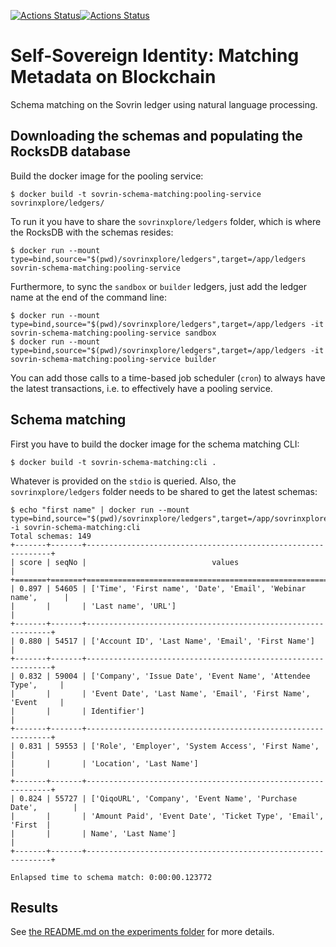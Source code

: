 <a href="https://github.com/fredericoschardong/sovrin-schema-matching/actions?query=workflow%3Abuild"><img alt="Actions Status" src="https://github.com/fredericoschardong/sovrin-schema-matching/workflows/build/badge.svg"></a><a href="https://github.com/fredericoschardong/sovrin-schema-matching/actions?query=workflow%3Apooling"><img alt="Actions Status" src="https://github.com/fredericoschardong/sovrin-schema-matching/workflows/pooling/badge.svg"></a>

# Self-Sovereign Identity: Matching Metadata on Blockchain

Schema matching on the Sovrin ledger using natural language processing.

## Downloading the schemas and populating the RocksDB database

Build the docker image for the pooling service:

```
$ docker build -t sovrin-schema-matching:pooling-service sovrinxplore/ledgers/
```

To run it you have to share the `sovrinxplore/ledgers` folder, which is where the RocksDB with the schemas resides:

```
$ docker run --mount type=bind,source="$(pwd)/sovrinxplore/ledgers",target=/app/ledgers sovrin-schema-matching:pooling-service
```

Furthermore, to sync the `sandbox` or `builder` ledgers, just add the ledger name at the end of the command line:

```
$ docker run --mount type=bind,source="$(pwd)/sovrinxplore/ledgers",target=/app/ledgers -it sovrin-schema-matching:pooling-service sandbox
$ docker run --mount type=bind,source="$(pwd)/sovrinxplore/ledgers",target=/app/ledgers -it sovrin-schema-matching:pooling-service builder
```

You can add those calls to a time-based job scheduler (`cron`) to always have the latest transactions, i.e. to effectively have a pooling service.

## Schema matching

First you have to build the docker image for the schema matching CLI:

```
$ docker build -t sovrin-schema-matching:cli .
```

Whatever is provided on the `stdio` is queried. Also, the `sovrinxplore/ledgers` folder needs to be shared to get the latest schemas:

```
$ echo "first name" | docker run --mount type=bind,source="$(pwd)/sovrinxplore/ledgers",target=/app/sovrinxplore/ledgers -i sovrin-schema-matching:cli
Total schemas: 149
+-------+-------+--------------------------------------------------------------+
| score | seqNo |                            values                            |
+=======+=======+==============================================================+
| 0.897 | 54605 | ['Time', 'First name', 'Date', 'Email', 'Webinar name',      |
|       |       | 'Last name', 'URL']                                          |
+-------+-------+--------------------------------------------------------------+
| 0.880 | 54517 | ['Account ID', 'Last Name', 'Email', 'First Name']           |
+-------+-------+--------------------------------------------------------------+
| 0.832 | 59004 | ['Company', 'Issue Date', 'Event Name', 'Attendee Type',     |
|       |       | 'Event Date', 'Last Name', 'Email', 'First Name', 'Event     |
|       |       | Identifier']                                                 |
+-------+-------+--------------------------------------------------------------+
| 0.831 | 59553 | ['Role', 'Employer', 'System Access', 'First Name',          |
|       |       | 'Location', 'Last Name']                                     |
+-------+-------+--------------------------------------------------------------+
| 0.824 | 55727 | ['QiqoURL', 'Company', 'Event Name', 'Purchase Date',        |
|       |       | 'Amount Paid', 'Event Date', 'Ticket Type', 'Email', 'First  |
|       |       | Name', 'Last Name']                                          |
+-------+-------+--------------------------------------------------------------+

Enlapsed time to schema match: 0:00:00.123772
```

## Results

See [the README.md on the experiments folder](https://github.com/fredericoschardong/sovrin-schema-matching/tree/main/experiments) for more details.

